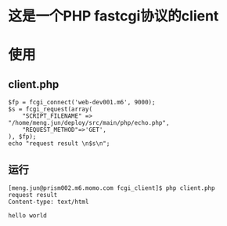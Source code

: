 # 这是一个PHP fastcgi协议的client

# 使用

## client.php

```
$fp = fcgi_connect('web-dev001.m6', 9000);
$s = fcgi_request(array(
	"SCRIPT_FILENAME" => "/home/meng.jun/deploy/src/main/php/echo.php",
	"REQUEST_METHOD"=>'GET',
), $fp);
echo "request result \n$s\n";
```

## 运行
```
[meng.jun@prism002.m6.momo.com fcgi_client]$ php client.php
request result
Content-type: text/html

hello world
```
